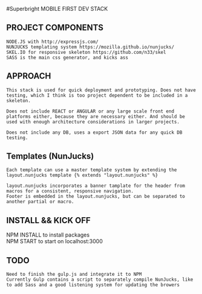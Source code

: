 #Superbright MOBILE FIRST DEV STACK

## PROJECT COMPONENTS

    NODE.JS with http://expressjs.com/ 
    NUNJUCKS templating system https://mozilla.github.io/nunjucks/
    SKEL.IO for responsive skeleton https://github.com/n33/skel
    SASS is the main css generator, and kicks ass

## APPROACH

    This stack is used for quick deployment and prototyping. Does not have testing, which I think is too project dependent to be included in a skeleton.

    Does not include REACT or ANGULAR or any large scale front end platforms either, because they are necessary either. And should be used with enough architecture considerations in larger projects.

    Does not include any DB, uses a export JSON data for any quick DB testing.

## Templates (NunJucks)
    Each template can use a master template system by extending the layout.nunjucks template {% extends "layout.nunjucks" %}

    layout.nunjucks incorporates a banner tamplate for the header from macros for a consistent, responsive navigation.
    Footer is embedded in the layout.nunjucks, but can be separated to another partial or macro.

## INSTALL && KICK OFF

NPM INSTALL to install packages <br>
NPM START to start on localhost:3000


## TODO
    Need to finish the gulp.js and integrate it to NPM
    Currently Gulp contains a script to separately compile NunJucks, like to add Sass and a good listening system for updating the browers
